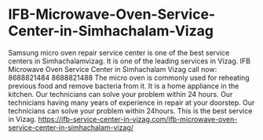 # IFB-Microwave-Oven-Service-Center-in-Simhachalam-Vizag
 Samsung micro oven repair service center is one of the best service centers in Simhachalamvizag. It is one of the leading services in Vizag. IFB Microwave Oven Service Center in Simhachalam Vizag call now: 8688821484 8688821488 The micro oven is commonly used for reheating previous food and remove bacteria from it. It is a home appliance in the kitchen. Our technicians can solve your problem within 24 hours. Our technicians having many years of experience in repair at your doorstep. Our technicians can solve your problem within 24hours. This is the best service in Vizag. https://ifb-service-center-in-vizag.com/ifb-microwave-oven-service-center-in-simhachalam-vizag/
